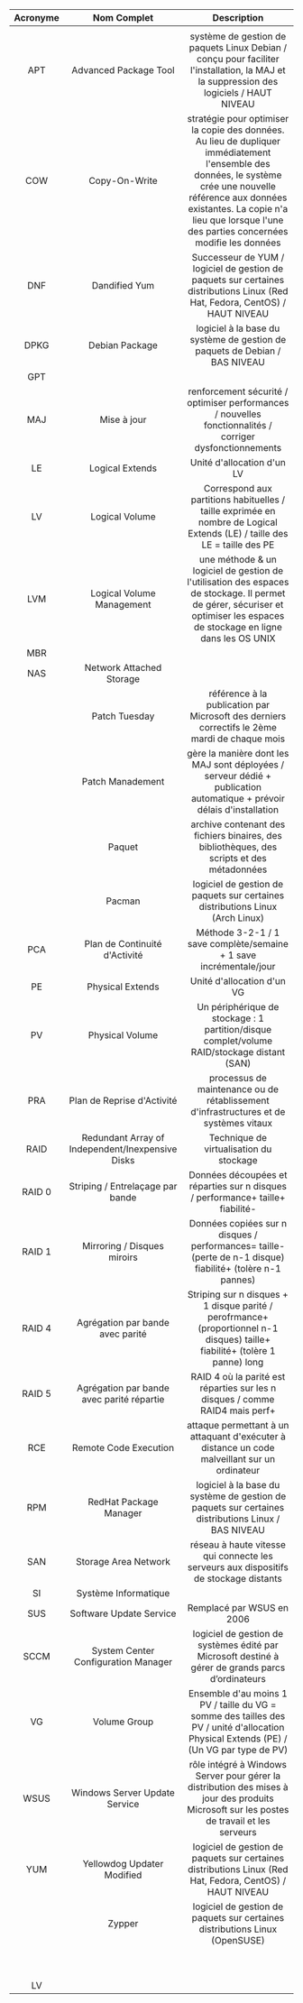 |Acronyme|Nom Complet|Description|
|:--:|:--:|:--:|
|  |  |  |
| APT | Advanced Package Tool | système de gestion de paquets Linux Debian / conçu pour faciliter l'installation, la MAJ et la suppression des logiciels / HAUT NIVEAU |
| COW | Copy-On-Write | stratégie pour optimiser la copie des données. Au lieu de dupliquer immédiatement l'ensemble des données, le système crée une nouvelle référence aux données existantes. La copie n'a lieu que lorsque l'une des parties concernées modifie les données |
| DNF | Dandified Yum | Successeur de YUM / logiciel de gestion de paquets sur certaines distributions Linux (Red Hat, Fedora, CentOS) / HAUT NIVEAU |
| DPKG | Debian Package | logiciel à la base du système de gestion de paquets de Debian / BAS NIVEAU |
| GPT |  |  |
| MAJ | Mise à jour | renforcement sécurité / optimiser performances / nouvelles fonctionnalités / corriger dysfonctionnements |
| LE | Logical Extends | Unité d'allocation d'un LV |
| LV | Logical Volume | Correspond aux partitions habituelles / taille exprimée en nombre de Logical Extends (LE) / taille des LE = taille des PE |
| LVM | Logical Volume Management | une méthode & un logiciel de gestion de l'utilisation des espaces de stockage. Il permet de gérer, sécuriser et optimiser les espaces de stockage en ligne dans les OS UNIX |
| MBR |  |  |
| NAS | Network Attached Storage |  |
|  | Patch Tuesday | référence à la publication par Microsoft des derniers correctifs le 2ème mardi de chaque mois |
|  | Patch Manadement | gère la manière dont les MAJ sont déployées / serveur dédié + publication automatique + prévoir délais d'installation |
|  | Paquet | archive contenant des fichiers binaires, des bibliothèques, des scripts et des métadonnées |
|  | Pacman | logiciel de gestion de paquets sur certaines distributions Linux (Arch Linux) |
| PCA | Plan de Continuité d'Activité | Méthode 3-2-1 / 1 save complète/semaine + 1 save incrémentale/jour |
| PE | Physical Extends | Unité d'allocation d'un VG |
| PV | Physical Volume | Un périphérique de stockage : 1 partition/disque complet/volume RAID/stockage distant (SAN) |
| PRA | Plan de Reprise d'Activité | processus de maintenance ou de rétablissement d'infrastructures et de systèmes vitaux |
| RAID | Redundant Array of Independent/Inexpensive Disks | Technique de virtualisation du stockage |
| RAID 0 | Striping / Entrelaçage par bande | Données découpées et réparties sur n disques / performance+ taille+ fiabilité- |
| RAID 1 | Mirroring / Disques miroirs | Données copiées sur n disques / performances= taille- (perte de n-1 disque) fiabilité+ (tolère n-1 pannes) |
| RAID 4 | Agrégation par bande avec parité | Striping sur n disques + 1 disque parité / perofrmance+ (proportionnel n-1 disques) taille+ fiabilité+ (tolère 1 panne) long |
| RAID 5 | Agrégation par bande avec parité répartie | RAID 4 où la parité est réparties sur les n disques / comme RAID4 mais perf+ |
| RCE | Remote Code Execution | attaque permettant à un attaquant d'exécuter à distance un code malveillant sur un ordinateur |
| RPM | RedHat Package Manager | logiciel à la base du système de gestion de paquets sur certaines distributions Linux / BAS NIVEAU |
| SAN | Storage Area Network | réseau à haute vitesse qui connecte les serveurs aux dispositifs de stockage distants |
| SI | Système Informatique |  |
| SUS | Software Update Service | Remplacé par WSUS en 2006 |
| SCCM | System Center Configuration Manager | logiciel de gestion de systèmes édité par Microsoft destiné à gérer de grands parcs d’ordinateurs |
| VG | Volume Group | Ensemble d'au moins 1 PV / taille du VG = somme des tailles des PV / unité d'allocation Physical Extends (PE) / (Un VG par type de PV) |
| WSUS | Windows Server Update Service | rôle intégré à Windows Server pour gérer la distribution des mises à jour des produits Microsoft sur les postes de travail et les serveurs |
| YUM | Yellowdog Updater Modified | logiciel de gestion de paquets sur certaines distributions Linux (Red Hat, Fedora, CentOS) / HAUT NIVEAU |
|  | Zypper | logiciel de gestion de paquets sur certaines distributions Linux (OpenSUSE) |
|  |  |  |
|  |  |  |
|  |  |  |
|  |  |  |
|  |  |  |
|  |  |  |
|  |  |  |
|  |  |  |
|  |  |  |
| LV |  |  |
